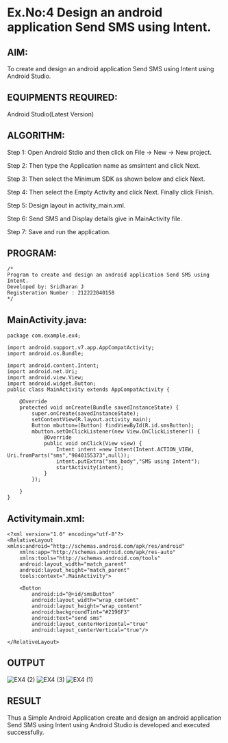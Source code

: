 
# Ex.No:4 Design an android application Send SMS using Intent.


## AIM:

To create and design an android application Send SMS using Intent using Android Studio.

## EQUIPMENTS REQUIRED:

Android Studio(Latest Version)

## ALGORITHM:

Step 1: Open Android Stdio and then click on File -> New -> New project.

Step 2: Then type the Application name as smsintent and click Next. 

Step 3: Then select the Minimum SDK as shown below and click Next.

Step 4: Then select the Empty Activity and click Next. Finally click Finish.

Step 5: Design layout in activity_main.xml.

Step 6: Send SMS and Display details give in MainActivity file.

Step 7: Save and run the application.

## PROGRAM:
```
/*
Program to create and design an android application Send SMS using Intent.
Developed by: Sridharan J
Registeration Number : 212222040158
*/
```
## MainActivity.java:
```
package com.example.ex4;

import android.support.v7.app.AppCompatActivity;
import android.os.Bundle;

import android.content.Intent;
import android.net.Uri;
import android.view.View;
import android.widget.Button;
public class MainActivity extends AppCompatActivity {

    @Override
    protected void onCreate(Bundle savedInstanceState) {
        super.onCreate(savedInstanceState);
        setContentView(R.layout.activity_main);
        Button mbutton=(Button) findViewById(R.id.smsButton);
        mbutton.setOnClickListener(new View.OnClickListener() {
            @Override
            public void onClick(View view) {
                Intent intent =new Intent(Intent.ACTION_VIEW, Uri.fromParts("sms","9840155373",null));
                intent.putExtra("sms_body","SMS using Intent");
                startActivity(intent);
            }
        });

    }
}
```
## Activitymain.xml:
```
<?xml version="1.0" encoding="utf-8"?>
<RelativeLayout xmlns:android="http://schemas.android.com/apk/res/android"
    xmlns:app="http://schemas.android.com/apk/res-auto"
    xmlns:tools="http://schemas.android.com/tools"
    android:layout_width="match_parent"
    android:layout_height="match_parent"
    tools:context=".MainActivity">

    <Button
        android:id="@+id/smsButton"
        android:layout_width="wrap_content"
        android:layout_height="wrap_content"
        android:backgroundTint="#2196F3"
        android:text="send sms"
        android:layout_centerHorizontal="true"
        android:layout_centerVertical="true"/>

</RelativeLayout>
```

## OUTPUT
![EX4 (2)](https://github.com/user-attachments/assets/1c779e7e-39ae-4449-bbf2-71fa7e30d205)
![EX4 (3)](https://github.com/user-attachments/assets/29d2251d-071d-4db3-9157-423c02f82ced)
![EX4 (1)](https://github.com/user-attachments/assets/037c4909-6316-4dbd-985a-cc4b64a3f657)






## RESULT
Thus a Simple Android Application create and design an android application Send SMS using Intent using Android Studio is developed and executed successfully.
